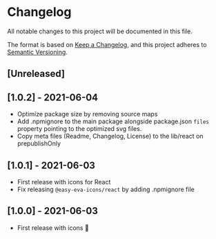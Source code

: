 # Changelog

All notable changes to this project will be documented in this file.

The format is based on [Keep a Changelog](https://keepachangelog.com/en/1.0.0/),
and this project adheres to [Semantic Versioning](https://semver.org/spec/v2.0.0.html).

## [Unreleased]

## [1.0.2] - 2021-06-04

- Optimize package size by removing source maps
- Add .npmignore to the main package alongside package.json `files` property pointing to the optimized svg files.
- Copy meta files (Readme, Changelog, License) to the lib/react on prepublishOnly

## [1.0.1] - 2021-06-03

- First release with icons for React
- Fix releasing `@easy-eva-icons/react` by adding .npmignore file

## [1.0.0] - 2021-06-03

- First release with icons :tada:
